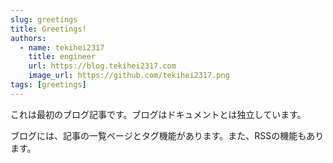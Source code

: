 ```yaml
---
slug: greetings
title: Greetings!
authors:
  - name: tekihei2317
    title: engineer
    url: https://blog.tekihei2317.com
    image_url: https://github.com/tekihei2317.png
tags: [greetings]
---
```


これは最初のブログ記事です。ブログはドキュメントとは独立しています。

ブログには、記事の一覧ページとタグ機能があります。また、RSSの機能もあります。
